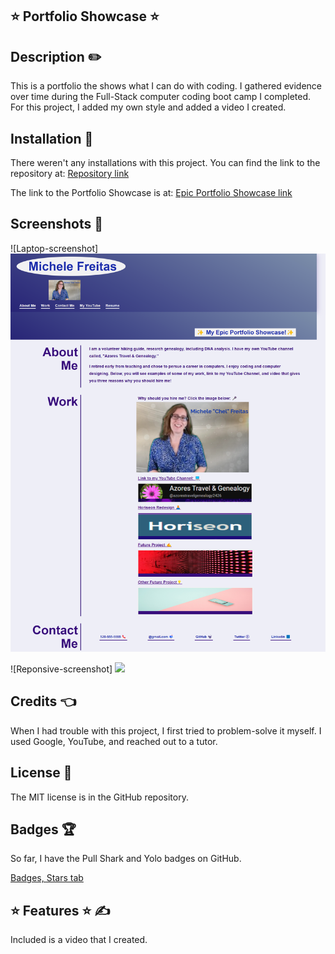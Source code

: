 ## ⭐ Portfolio Showcase ⭐

## Description ✏️

This is a portfolio the shows what I can do with coding.  I gathered evidence over time during the Full-Stack computer coding boot camp I completed.  For this project, I added my own style and added a video I created.

## Installation 🔑

There weren't any installations with this project.  You can find the link to the repository at:
[Repository link](https://github.com/123sites?tab=repositories)

The link to the Portfolio Showcase is at:
[Epic Portfolio Showcase link](https://github.com/123sites/Portfolio_Showcase.git)

## Screenshots 🎯

![Laptop-screenshot] <img src="assets/images/Screenshot With Laptop View.png">

![Reponsive-screenshot] <img src="assets/images/responsive screenshot.png">

## Credits 👈

  When I had trouble with this project, I first tried to problem-solve it myself.  I used Google, YouTube, and reached out to a tutor.  

## License 📝

The MIT license is in the GitHub repository.  
<a href="https://github.com/123sites/Portfolio_Showcase/commit/732ddba936fe6d5aa29390e0b22be55d075d8956"></a>

## Badges 🏆

So far, I have the Pull Shark and Yolo badges on GitHub.

[Badges, Stars tab](https://github.com/123sites?tab=stars)

## ⭐ Features ⭐ ✍

Included is a video that I created.
